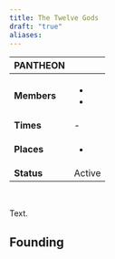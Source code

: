 ```yaml
---
title: The Twelve Gods
draft: "true"
aliases:
---
```


| PANTHEON    |                   |
| ----------- | ----------------- |
| **Members** | <ul><li><li></ul> |
| **Times**   | -                 |
| **Places**  | <ul><li></ul>     |
| **Status**  | Active            |

<br>

Text.

## Founding
